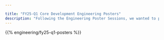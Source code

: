 ```yaml
---

title: "FY25-Q1 Core Development Engineering Posters"
description: "Following the Engineering Poster Sessions, we wanted to provide an asynchronous experience to this very valuable session, where GitLab learned a lot about all the initiatives the Engineering organization is focused on."
---
```


{{% engineering/fy25-q1-posters %}}